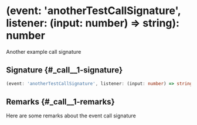 # (event: 'anotherTestCallSignature', listener: (input: number) =&gt; string): number

Another example call signature

## Signature {#\_call\_\_1-signature}

```typescript
(event: 'anotherTestCallSignature', listener: (input: number) => string): number;
```

## Remarks {#\_call\_\_1-remarks}

Here are some remarks about the event call signature

